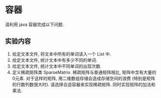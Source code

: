 # 容器

请利用 java 容器完成以下问题. 

## 实验内容

1. 给定文本文件, 将文本中所有的单词读入一个 List 中.
2. 给定文本文件, 统计文本中有多少不同的单词. 
3. 给定文本文件, 统计文本中不同单词的出现次数.
4. 定义稀疏矩阵类 SparseMatrix. 稀疏矩阵与普通矩阵相比, 矩阵中含有大量的0元素. 对于这样的矩阵, 用二维数组存储会造成存储空间的浪费 (特别是矩阵的行数列数很大时). 请选择合适容器来实现稀疏矩阵. 同时实现矩阵的加法和乘法.

